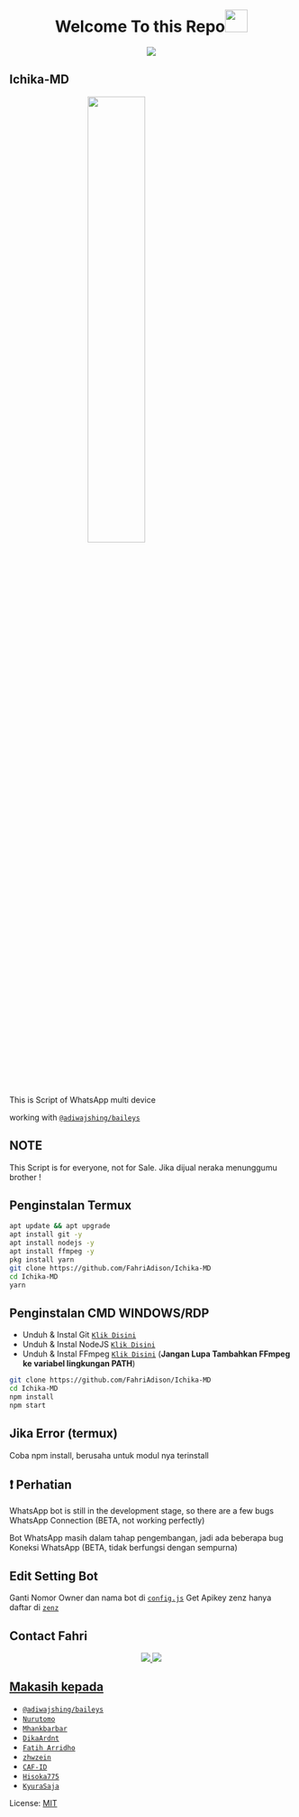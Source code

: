 <h1 align="center">Welcome To this Repo<img src="https://user-images.githubusercontent.com/1303154/88677602-1635ba80-d120-11ea-84d8-d263ba5fc3c0.gif" width="40px" alt=""><br></h1>
<p align="center">
<img src="https://images-wixmp-ed30a86b8c4ca887773594c2.wixmp.com/f/6c8c324b-33d7-445c-83d4-80d328e58f29/dd9k7pk-00b23198-c234-4dc3-8df5-8275869e86ba.png?token=eyJ0eXAiOiJKV1QiLCJhbGciOiJIUzI1NiJ9.eyJzdWIiOiJ1cm46YXBwOjdlMGQxODg5ODIyNjQzNzNhNWYwZDQxNWVhMGQyNmUwIiwiaXNzIjoidXJuOmFwcDo3ZTBkMTg4OTgyMjY0MzczYTVmMGQ0MTVlYTBkMjZlMCIsIm9iaiI6W1t7InBhdGgiOiJcL2ZcLzZjOGMzMjRiLTMzZDctNDQ1Yy04M2Q0LTgwZDMyOGU1OGYyOVwvZGQ5azdway0wMGIyMzE5OC1jMjM0LTRkYzMtOGRmNS04Mjc1ODY5ZTg2YmEucG5nIn1dXSwiYXVkIjpbInVybjpzZXJ2aWNlOmZpbGUuZG93bmxvYWQiXX0.CI-9fEXyF-zYYpjgn-uqhQxdrWEYu8sOMdm0gLNsX0E"/>

## Ichika-MD
<img src="https://i.pinimg.com/736x/f2/00/a8/f200a8f82585e596ad6199a48f22eaf9.jpg" width="45%" style="margin-left: auto;margin-right: auto;display: block;">
  
This is Script of WhatsApp multi device 
  
working with [`@adiwajshing/baileys`](https://github.com/adiwajshing/baileys)

## NOTE
This Script is for everyone, not for Sale. Jika dijual neraka menunggumu brother !

## Penginstalan Termux

```bash
apt update && apt upgrade
apt install git -y
apt install nodejs -y
apt install ffmpeg -y
pkg install yarn
git clone https://github.com/FahriAdison/Ichika-MD
cd Ichika-MD
yarn
```

## Penginstalan CMD WINDOWS/RDP

* Unduh & Instal Git [`Klik Disini`](https://git-scm.com/downloads)
* Unduh & Instal NodeJS [`Klik Disini`](https://nodejs.org/en/download)
* Unduh & Instal FFmpeg [`Klik Disini`](https://ffmpeg.org/download.html) (**Jangan Lupa Tambahkan FFmpeg ke variabel lingkungan PATH**)

```bash
git clone https://github.com/FahriAdison/Ichika-MD
cd Ichika-MD
npm install
npm start
```

## Jika Error (termux)
Coba npm install, berusaha untuk modul nya terinstall

## ❗ Perhatian
WhatsApp bot is still in the development stage, so there are a few bugs
WhatsApp Connection (BETA, not working perfectly)

Bot WhatsApp masih dalam tahap pengembangan, jadi ada beberapa bug
Koneksi WhatsApp (BETA, tidak berfungsi dengan sempurna)

## Edit Setting Bot
Ganti Nomor Owner dan nama bot di [`config.js`](https://github.com/FahriAdison/Ichika-MD/blob/master/config.js)
Get Apikey zenz hanya daftar di [`zenz`](https://zenzapis.xyz)

  
## Contact Fahri
<p align="center">
<a href="https://wa.me/17608914335"><img src="https://img.shields.io/badge/WhatsApp-25D366?style=for-the-badge&logo=whatsapp&logoColor=white" />
<a href="https://bit.ly/Papah-Chan"><img src="https://img.shields.io/badge/YouTube Fahri-ff0000?style=for-the-badge&logo=youtube&logoColor=ff000000&link=https://bit.ly/Papah-Chan" /><br>
  
## Makasih kepada
* [`@adiwajshing/baileys`](https://github.com/adiwajshing/baileys)
* [`Nurutomo`](https://github.com/Nurutomo)
* [`Mhankbarbar`](https://github.com/MhankBarBar)
* [`DikaArdnt`](https://github.com/DikaArdnt)
* [`Fatih Arridho`](https://github.com/FatihArridho)
* [`zhwzein`](https://github.com/zhwzein)
* [`CAF-ID`](https://github.com/CAF-ID)
* [`Hisoka775`](https://github.com/Hisoka775)
* [`KyuraSaja`](https://github.com/KyuraSaja)


License: [MIT](https://en.wikipedia.org/wiki/MIT_License)

